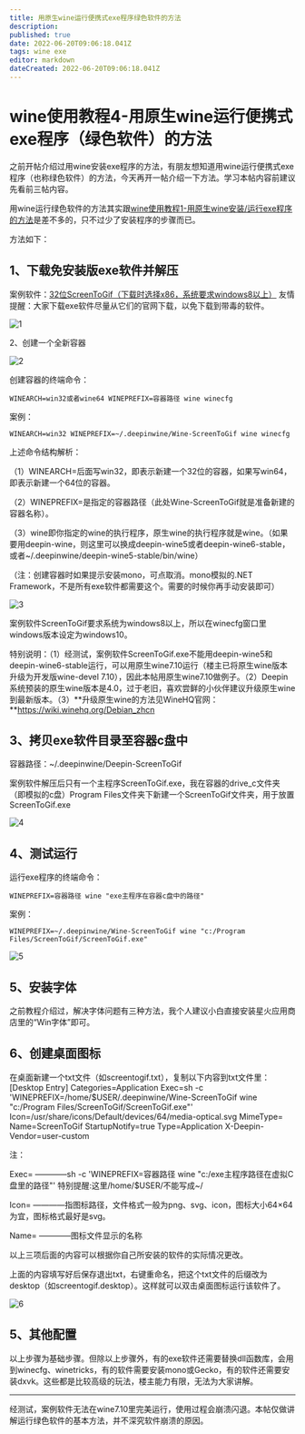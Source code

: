 ```yaml
---
title: 用原生wine运行便携式exe程序绿色软件的方法
description: 
published: true
date: 2022-06-20T09:06:18.041Z
tags: wine exe
editor: markdown
dateCreated: 2022-06-20T09:06:18.041Z
---
```


# wine使用教程4-用原生wine运行便携式exe程序（绿色软件）的方法

之前开帖介绍过用wine安装exe程序的方法，有朋友想知道用wine运行便携式exe程序（也称绿色软件）的方法，今天再开一帖介绍一下方法。学习本帖内容前建议先看前三帖内容。

用wine运行绿色软件的方法其实跟[wine使用教程1-用原生wine安装/运行exe程序的方法](https://bbs.deepin.org/post/238762)是差不多的，只不过少了安装程序的步骤而已。

方法如下：

## 1、下载免安装版exe软件并解压

案例软件：[32位ScreenToGif（下载时选择x86，系统要求windows8以上）](https://www.screentogif.com/?l=zh_cn)
友情提醒：大家下载exe软件尽量从它们的官网下载，以免下载到带毒的软件。

![1](https://storage.deepin.org/thread/202206181731197107_%E6%88%AA%E5%9B%BE_%E9%80%89%E6%8B%A9%E5%8C%BA%E5%9F%9F_20220618170936.png)


2、创建一个全新容器

![2](https://storage.deepin.org/thread/202206181800311878_%E6%88%AA%E5%9B%BE_%E9%80%89%E6%8B%A9%E5%8C%BA%E5%9F%9F_20220618165912.png)

创建容器的终端命令：

```
WINEARCH=win32或者wine64 WINEPREFIX=容器路径 wine winecfg
```

案例：

```
WINEARCH=win32 WINEPREFIX=~/.deepinwine/Wine-ScreenToGif wine winecfg
```

上述命令结构解析：

（1）WINEARCH=后面写win32，即表示新建一个32位的容器，如果写win64，即表示新建一个64位的容器。

（2）WINEPREFIX=是指定的容器路径（此处Wine-ScreenToGif就是准备新建的容器名称）。

（3）wine即你指定的wine的执行程序，原生wine的执行程序就是wine。（如果要用deepin-wine，则这里可以换成deepin-wine5或者deepin-wine6-stable，或者~/.deepinwine/deepin-wine5-stable/bin/wine）

（注：创建容器时如果提示安装mono，可点取消。mono模拟的.NET Framework，不是所有exe软件都需要这个。需要的时候你再手动安装即可）

![3](https://storage.deepin.org/thread/20220618180422989_%E6%88%AA%E5%9B%BE_winecfg.exe_20220618180331.png)

案例软件ScreenToGif要求系统为windows8以上，所以在winecfg窗口里windows版本设定为windows10。

特别说明：（1）经测试，案例软件ScreenToGif.exe不能用deepin-wine5和deepin-wine6-stable运行，可以用原生wine7.10运行（楼主已将原生wine版本升级为开发版wine-devel 7.10），因此本帖用原生wine7.10做例子。（2）Deepin系统预装的原生wine版本是4.0，过于老旧，喜欢尝鲜的小伙伴建议升级原生wine到最新版本。（3）**升级原生wine的方法见WineHQ官网：**https://wiki.winehq.org/Debian_zhcn

## 3、拷贝exe软件目录至容器c盘中

容器路径：~/.deepinwine/Deepin-ScreenToGif

案例软件解压后只有一个主程序ScreenToGif.exe，我在容器的drive_c文件夹（即模拟的c盘）Program Files文件夹下新建一个ScreenToGif文件夹，用于放置ScreenToGif.exe

![4](https://storage.deepin.org/thread/202206181743316082_%E6%88%AA%E5%9B%BE_%E9%80%89%E6%8B%A9%E5%8C%BA%E5%9F%9F_20220618164537.png)

## 4、测试运行

运行exe程序的终端命令：

```
WINEPREFIX=容器路径 wine "exe主程序在容器c盘中的路径"
```

案例：

```
WINEPREFIX=~/.deepinwine/Wine-ScreenToGif wine "c:/Program Files/ScreenToGif/ScreenToGif.exe"
```

![5](https://storage.deepin.org/thread/20220618180001856_%E6%88%AA%E5%9B%BE_%E9%80%89%E6%8B%A9%E5%8C%BA%E5%9F%9F_20220618170608.png)

## 5、安装字体

之前教程介绍过，解决字体问题有三种方法，我个人建议小白直接安装星火应用商店里的“Win字体”即可。

## 6、创建桌面图标

在桌面新建一个txt文件（如screentogif.txt），复制以下内容到txt文件里：
[Desktop Entry]
Categories=Application
Exec=sh -c 'WINEPREFIX=/home/$USER/.deepinwine/Wine-ScreenToGif wine "c:/Program Files/ScreenToGif/ScreenToGif.exe"'
Icon=/usr/share/icons/Default/devices/64/media-optical.svg
MimeType=
Name=ScreenToGif
StartupNotify=true
Type=Application
X-Deepin-Vendor=user-custom

注：

Exec= ————sh -c 'WINEPREFIX=容器路径 wine "c:/exe主程序路径在虚拟C盘里的路径"' 特别提醒:这里/home/$USER/不能写成~/

Icon= ————指图标路径，文件格式一般为png、svg、icon，图标大小64×64为宜，图标格式最好是svg。

Name= ————图标文件显示的名称

以上三项后面的内容可以根据你自己所安装的软件的实际情况更改。

上面的内容填写好后保存退出txt，右键重命名，把这个txt文件的后缀改为desktop（如screentogif.desktop）。这样就可以双击桌面图标运行该软件了。

![6](https://storage.deepin.org/thread/202206181749343495_%E6%88%AA%E5%9B%BE_%E9%80%89%E6%8B%A9%E5%8C%BA%E5%9F%9F_20220618172315.png)

## 5、其他配置

以上步骤为基础步骤。但除以上步骤外，有的exe软件还需要替换dll函数库，会用到winecfg、winetricks，有的软件需要安装mono或Gecko，有的软件还需要安装dxvk。这些都是比较高级的玩法，楼主能力有限，无法为大家讲解。

------

经测试，案例软件无法在wine7.10里完美运行，使用过程会崩溃闪退。本帖仅做讲解运行绿色软件的基本方法，并不深究软件崩溃的原因。

